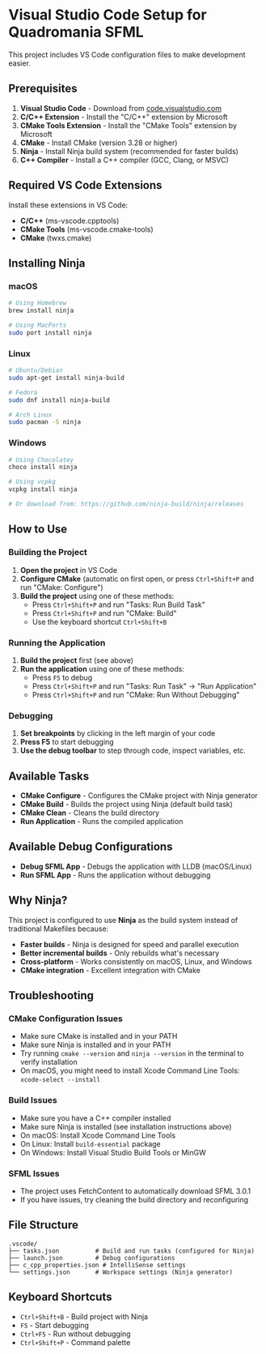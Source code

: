 # Visual Studio Code Setup for Quadromania SFML

This project includes VS Code configuration files to make development easier.

## Prerequisites

1. **Visual Studio Code** - Download from [code.visualstudio.com](https://code.visualstudio.com/)
2. **C/C++ Extension** - Install the "C/C++" extension by Microsoft
3. **CMake Tools Extension** - Install the "CMake Tools" extension by Microsoft
4. **CMake** - Install CMake (version 3.28 or higher)
5. **Ninja** - Install Ninja build system (recommended for faster builds)
6. **C++ Compiler** - Install a C++ compiler (GCC, Clang, or MSVC)

## Required VS Code Extensions

Install these extensions in VS Code:

- **C/C++** (ms-vscode.cpptools)
- **CMake Tools** (ms-vscode.cmake-tools)
- **CMake** (twxs.cmake)

## Installing Ninja

### macOS

```bash
# Using Homebrew
brew install ninja

# Using MacPorts
sudo port install ninja
```

### Linux

```bash
# Ubuntu/Debian
sudo apt-get install ninja-build

# Fedora
sudo dnf install ninja-build

# Arch Linux
sudo pacman -S ninja
```

### Windows

```bash
# Using Chocolatey
choco install ninja

# Using vcpkg
vcpkg install ninja

# Or download from: https://github.com/ninja-build/ninja/releases
```

## How to Use

### Building the Project

1. **Open the project** in VS Code
2. **Configure CMake** (automatic on first open, or press `Ctrl+Shift+P` and run "CMake: Configure")
3. **Build the project** using one of these methods:
   - Press `Ctrl+Shift+P` and run "Tasks: Run Build Task"
   - Press `Ctrl+Shift+P` and run "CMake: Build"
   - Use the keyboard shortcut `Ctrl+Shift+B`

### Running the Application

1. **Build the project** first (see above)
2. **Run the application** using one of these methods:
   - Press `F5` to debug
   - Press `Ctrl+Shift+P` and run "Tasks: Run Task" → "Run Application"
   - Press `Ctrl+Shift+P` and run "CMake: Run Without Debugging"

### Debugging

1. **Set breakpoints** by clicking in the left margin of your code
2. **Press F5** to start debugging
3. **Use the debug toolbar** to step through code, inspect variables, etc.

## Available Tasks

- **CMake Configure** - Configures the CMake project with Ninja generator
- **CMake Build** - Builds the project using Ninja (default build task)
- **CMake Clean** - Cleans the build directory
- **Run Application** - Runs the compiled application

## Available Debug Configurations

- **Debug SFML App** - Debugs the application with LLDB (macOS/Linux)
- **Run SFML App** - Runs the application without debugging

## Why Ninja?

This project is configured to use **Ninja** as the build system instead of traditional Makefiles because:

- **Faster builds** - Ninja is designed for speed and parallel execution
- **Better incremental builds** - Only rebuilds what's necessary
- **Cross-platform** - Works consistently on macOS, Linux, and Windows
- **CMake integration** - Excellent integration with CMake

## Troubleshooting

### CMake Configuration Issues

- Make sure CMake is installed and in your PATH
- Make sure Ninja is installed and in your PATH
- Try running `cmake --version` and `ninja --version` in the terminal to verify installation
- On macOS, you might need to install Xcode Command Line Tools: `xcode-select --install`

### Build Issues

- Make sure you have a C++ compiler installed
- Make sure Ninja is installed (see installation instructions above)
- On macOS: Install Xcode Command Line Tools
- On Linux: Install `build-essential` package
- On Windows: Install Visual Studio Build Tools or MinGW

### SFML Issues

- The project uses FetchContent to automatically download SFML 3.0.1
- If you have issues, try cleaning the build directory and reconfiguring

## File Structure

```text
.vscode/
├── tasks.json          # Build and run tasks (configured for Ninja)
├── launch.json         # Debug configurations
├── c_cpp_properties.json # IntelliSense settings
└── settings.json       # Workspace settings (Ninja generator)
```

## Keyboard Shortcuts

- `Ctrl+Shift+B` - Build project with Ninja
- `F5` - Start debugging
- `Ctrl+F5` - Run without debugging
- `Ctrl+Shift+P` - Command palette
